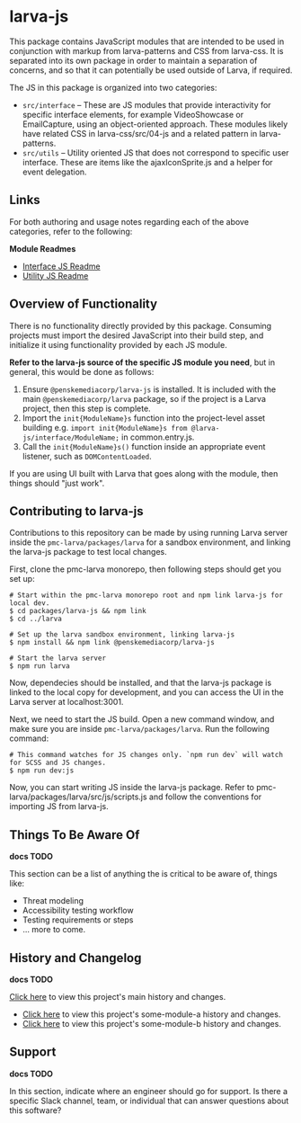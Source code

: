 # larva-js

This package contains JavaScript modules that are intended to be used in conjunction with markup from larva-patterns and CSS from larva-css. It is separated into its own package in order to maintain a separation of concerns, and so that it can potentially be used outside of Larva, if required.

The JS in this package is organized into two categories:
- `src/interface` – These are JS modules that provide interactivity for specific interface elements, for example VideoShowcase or EmailCapture, using an object-oriented approach. These modules likely have related CSS in larva-css/src/04-js and a related pattern in larva-patterns.
- `src/utils` – Utility oriented JS that does not correspond to specific user interface. These are items like the ajaxIconSprite.js and a helper for event delegation.

## Links

For both authoring and usage notes regarding each of the above categories, refer to the following:

**Module Readmes**
- [Interface JS Readme](./src/interface/README.md)
- [Utility JS Readme](./src/utils/README.md)

## Overview of Functionality

There is no functionality directly provided by this package. Consuming projects must import the desired JavaScript into their build step, and initialize it using functionality provided by each JS module. 

**Refer to the larva-js source of the specific JS module you need**, but in general, this would be done as follows:

1. Ensure `@penskemediacorp/larva-js` is installed. It is included with the main `@penskemediacorp/larva` package, so if the project is a Larva project, then this step is complete.
2. Import the `init{ModuleName}s` function into the project-level asset building e.g. `import init{ModuleName}s from @larva-js/interface/ModuleName;` in common.entry.js.
3. Call the `init{ModuleName}s()` function inside an appropriate event listener, such as `DOMContentLoaded`.

If you are using UI built with Larva that goes along with the module, then things should "just work".

## Contributing to larva-js

Contributions to this repository can be made by using running Larva server inside the `pmc-larva/packages/larva` for a sandbox environment, and linking the larva-js package to test local changes. 

First, clone the pmc-larva monorepo, then following steps should get you set up:

```
# Start within the pmc-larva monorepo root and npm link larva-js for local dev.
$ cd packages/larva-js && npm link
$ cd ../larva

# Set up the larva sandbox environment, linking larva-js
$ npm install && npm link @penskemediacorp/larva-js

# Start the larva server
$ npm run larva
```
Now, dependecies should be installed, and that the larva-js package is linked to the local copy for development, and you can access the UI in the Larva server at localhost:3001. 

Next, we need to start the JS build. Open a new command window, and make sure you are inside `pmc-larva/packages/larva`. Run the following command:

```
# This command watches for JS changes only. `npm run dev` will watch for SCSS and JS changes.
$ npm run dev:js
```

Now, you can start writing JS inside the larva-js package. Refer to pmc-larva/packages/larva/src/js/scripts.js and follow the conventions for importing JS from larva-js.

## Things To Be Aware Of 

**docs TODO**

This section can be a list of anything the is critical to be aware of, things like:

* Threat modeling
* Accessibility testing workflow
* Testing requirements or steps
* ... more to come.

## History and Changelog

**docs TODO**

[Click here](CHANGELOG.md) to view this project's main history and changes.

- [Click here](some-module-a/CHANGELOG.md) to view this project's some-module-a history and changes.
- [Click here](some-module-b/CHANGELOG.md) to view this project's some-module-b history and changes.


## Support

**docs TODO**

In this section, indicate where an engineer should go for support. Is there a specific Slack channel, team, or individual that can answer questions about this software?
